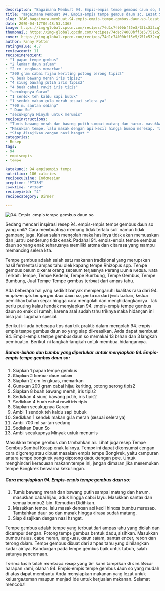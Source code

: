 ```yaml
---
description: "Bagaimana Membuat 94. Empis-empis tempe gembus daun so, Lezat Sekali"
title: "Bagaimana Membuat 94. Empis-empis tempe gembus daun so, Lezat Sekali"
slug: 3846-bagaimana-membuat-94-empis-empis-tempe-gembus-daun-so-lezat-sekali
date: 2020-04-17T06:48:53.136Z
image: https://img-global.cpcdn.com/recipes/74d1c74000bff5e5/751x532cq70/94-empis-empis-tempe-gembus-daun-so-foto-resep-utama.jpg
thumbnail: https://img-global.cpcdn.com/recipes/74d1c74000bff5e5/751x532cq70/94-empis-empis-tempe-gembus-daun-so-foto-resep-utama.jpg
cover: https://img-global.cpcdn.com/recipes/74d1c74000bff5e5/751x532cq70/94-empis-empis-tempe-gembus-daun-so-foto-resep-utama.jpg
author: Fanny Potter
ratingvalue: 4.7
reviewcount: 11
recipeingredient:
- "1 papan tempe gembus"
- "2 lembar daun salam"
- "2 cm lengkuas memarkan"
- "200 gram cabai hijau keriting potong serong tipis2"
- "8 buah bawang merah iris tipis2"
- "4 siung bawang putih iris tipis2"
- "4 buah cabai rawit iris tipis"
- "secukupnya Garam"
- "1 sendok teh kaldu sapi bubuk"
- "1 sendok makan gula merah sesuai selera ya"
- "700 ml santan sedang"
- " Daun So"
- "secukupnya Minyak untuk menumis"
recipeinstructions:
- "Tumis bawang merah dan bawang putih sampai matang dan harum. masukkan cabai hijau, aduk hingga cabai layu. Masukkan santan dan semua bumbu2 lain. Kemudian Didihkan."
- "Masukkan tempe, lalu masak dengan api kecil hingga bumbu meresap. Tambahkan daun so dan masak hingga dirasa sudah matang."
- "Siap disajikan dengan nasi hangat."
categories:
- Resep
tags:
- 94
- empisempis
- tempe

katakunci: 94 empisempis tempe 
nutrition: 186 calories
recipecuisine: Indonesian
preptime: "PT33M"
cooktime: "PT36M"
recipeyield: "4"
recipecategory: Dinner

---
```



![94. Empis-empis tempe gembus daun so](https://img-global.cpcdn.com/recipes/74d1c74000bff5e5/751x532cq70/94-empis-empis-tempe-gembus-daun-so-foto-resep-utama.jpg)

Sedang mencari inspirasi resep 94. empis-empis tempe gembus daun so yang unik? Cara membuatnya memang tidak terlalu sulit namun tidak gampang juga. Kalau salah mengolah maka hasilnya tidak akan memuaskan dan justru cenderung tidak enak. Padahal 94. empis-empis tempe gembus daun so yang enak seharusnya memiliki aroma dan cita rasa yang mampu memancing selera kita.

Tempe gembus adalah salah satu makanan tradisional yang merupakan hasil fermentasi ampas tahu oleh kapang tempe Rhizopus spp. Tempe gembus belum dikenal orang sebelum terjadinya Perang Dunia Kedua. Kata Terkait: Tempe, Tempe Kedelai, Tempe Bumbung, Tempe Gembus, Tempe Bumbung, Jual Tempe Tempe gembus terbuat dari ampas tahu.

Ada beberapa hal yang sedikit banyak mempengaruhi kualitas rasa dari 94. empis-empis tempe gembus daun so, pertama dari jenis bahan, kedua pemilihan bahan segar hingga cara mengolah dan menghidangkannya. Tak perlu pusing kalau hendak menyiapkan 94. empis-empis tempe gembus daun so enak di rumah, karena asal sudah tahu triknya maka hidangan ini bisa jadi suguhan spesial.


Berikut ini ada beberapa tips dan trik praktis dalam mengolah 94. empis-empis tempe gembus daun so yang siap dikreasikan. Anda dapat membuat 94. Empis-empis tempe gembus daun so memakai 13 bahan dan 3 langkah pembuatan. Berikut ini langkah-langkah untuk membuat hidangannya.

<!--inarticleads1-->

##### Bahan-bahan dan bumbu yang diperlukan untuk menyiapkan 94. Empis-empis tempe gembus daun so:

1. Siapkan 1 papan tempe gembus
1. Siapkan 2 lembar daun salam
1. Siapkan 2 cm lengkuas, memarkan
1. Gunakan 200 gram cabai hijau keriting, potong serong tipis2
1. Siapkan 8 buah bawang merah, iris tipis2
1. Sediakan 4 siung bawang putih, iris tipis2
1. Sediakan 4 buah cabai rawit iris tipis
1. Siapkan secukupnya Garam
1. Ambil 1 sendok teh kaldu sapi bubuk
1. Sediakan 1 sendok makan gula merah (sesuai selera ya)
1. Ambil 700 ml santan sedang
1. Sediakan  Daun So
1. Ambil secukupnya Minyak untuk menumis


Masukkan tempe gembus dan tambahkan air. Lihat juga resep Tempe Gembus Sambal Kecap enak lainnya. Tempe ini dapat dikonsumsi dengan cara digoreng atau dibuat masakan empis tempe Bongkrek, yaitu campuran antara tempe bongkrek yang dipotong dadu dengan pete. Untuk menghindari keracunan makann tempe ini, jangan dimakan jika menemukan tempe Bongkrek berwarna kekuningan. 

<!--inarticleads2-->

##### Cara menyiapkan 94. Empis-empis tempe gembus daun so:

1. Tumis bawang merah dan bawang putih sampai matang dan harum. masukkan cabai hijau, aduk hingga cabai layu. Masukkan santan dan semua bumbu2 lain. Kemudian Didihkan.
1. Masukkan tempe, lalu masak dengan api kecil hingga bumbu meresap. Tambahkan daun so dan masak hingga dirasa sudah matang.
1. Siap disajikan dengan nasi hangat.


Tempe gembus adalah tempe yang terbuat dari ampas tahu yang diolah dan dicampur dengan. Potong tempe gembus bentuk dadu, sisihkan. Masukkan bumbu halus, cabe merah, lengkuas, daun salam, santan encer, rebon dan terong dalam. Tempe gembus dibuat dari ampas tahu yang dihilangkan kadar airnya. Kandungan pada tempe gembus baik untuk tubuh, salah satunya pencernaan. 

Terima kasih telah membaca resep yang tim kami tampilkan di sini. Besar harapan kami, olahan 94. Empis-empis tempe gembus daun so yang mudah di atas dapat membantu Anda menyiapkan makanan yang lezat untuk keluarga/teman maupun menjadi ide untuk berjualan makanan. Selamat mencoba!
